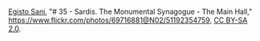 [Egisto Sani](https://www.flickr.com/photos/69716881@N02/), "# 35 - Sardis. The Monumental Synagogue - The Main Hall," https://www.flickr.com/photos/69716881@N02/51192354759, [CC BY-SA 2.0](https://creativecommons.org/licenses/by-sa/2.0/).